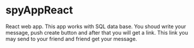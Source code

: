 # spyAppReact
React web app. This app works with SQL data base.
You shoud write your message, push create button and after that you will get  a link.
This link you may send to your friend and friend get your message.
